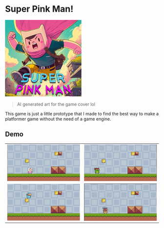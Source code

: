 # Super Pink Man!

<img src="assets/cover.png" width="250">

> AI generated art for the game cover lol

This game is just a little prototype that I made to find the best way to make a platformer game without the need of a game engine.

## Demo
<table>
  <tr>
    <td><img src="demo.gif" width="250"></td>
    <td><img src="demo2.gif" width="250"></td>
  </tr>
  <tr>
    <td><img src="demo3.gif" width="250"></td>
    <td><img src="demo4.gif" width="250"></td>
  </tr>
</table>